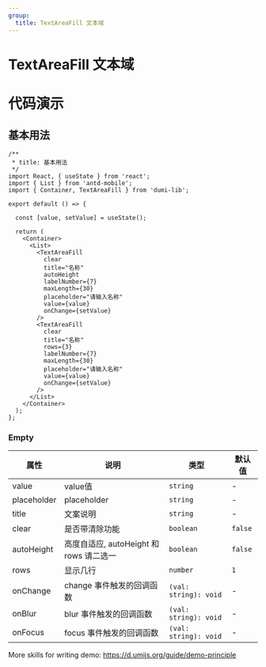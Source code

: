 ```yaml
---
group:
  title: TextAreaFill 文本域
---
```


# TextAreaFill 文本域

# 代码演示

## 基本用法

```tsx
/**
 * title: 基本用法
 */
import React, { useState } from 'react';
import { List } from 'antd-mobile';
import { Container, TextAreaFill } from 'dumi-lib';

export default () => {

  const [value, setValue] = useState();

  return (
    <Container>
      <List>
        <TextAreaFill
          clear
          title="名称"
          autoHeight
          labelNumber={7}
          maxLength={30}
          placeholder="请输入名称"
          value={value}
          onChange={setValue}
        />
        <TextAreaFill
          clear
          title="名称"
          rows={3}
          labelNumber={7}
          maxLength={30}
          placeholder="请输入名称"
          value={value}
          onChange={setValue}
        />
      </List>
    </Container>
  );
};
```


### Empty

| 属性      | 说明                                                                        | 类型   | 默认值 |
| --------- | --------------------------------------------------------------------------- | ------ | ------ |
| value   | value值 | `string` | -      |
| placeholder   | placeholder | `string` | -      |
| title   | 文案说明 | `string` | -      |
| clear   | 是否带清除功能 | `boolean` | `false`      |
| autoHeight   | 高度自适应, autoHeight 和 rows 请二选一 | `boolean` | `false`      |
| rows   | 显示几行 | `number` | `1`      |
| onChange   | change 事件触发的回调函数 | `(val: string): void` | -      |
| onBlur   | blur 事件触发的回调函数 | `(val: string): void` | -      |
| onFocus   | focus 事件触发的回调函数 | `(val: string): void` | -      |


More skills for writing demo: https://d.umijs.org/guide/demo-principle
